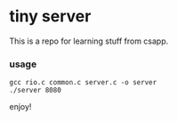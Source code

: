# tiny server

This is a repo for learning stuff from csapp.

### usage

```
gcc rio.c common.c server.c -o server
./server 8080
```

enjoy!

